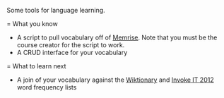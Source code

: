 Some tools for language learning.

= What you know
* A script to pull vocabulary off of [Memrise](http://www.memrise.com). Note that you must be the course creator for the script to work.
* A CRUD interface for your vocabulary

= What to learn next
* A join of your vocabulary against the [Wiktionary](http://en.wiktionary.org/wiki/Wiktionary:Frequency_lists/Italian1000) and [Invoke IT 2012](http://invokeit.wordpress.com/frequency-word-lists/) word frequency lists


